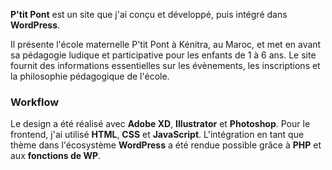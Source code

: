 **P'tit Pont** est un site que j'ai conçu et développé, puis intégré dans **WordPress**.

Il présente l'école maternelle P'tit Pont à Kénitra, au Maroc, et met en avant sa pédagogie ludique et participative pour les enfants de 1 à 6 ans. Le site fournit des informations essentielles sur les évènements, les inscriptions et la philosophie pédagogique de l'école.

### Workflow

Le design a été réalisé avec **Adobe XD**, **Illustrator** et **Photoshop**. Pour le frontend, j'ai utilisé **HTML**, **CSS** et **JavaScript**. L'intégration en tant que thème dans l'écosystème **WordPress** a été rendue possible grâce à **PHP** et aux **fonctions de WP**.
